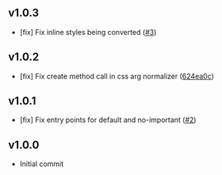## v1.0.3
- [fix] Fix inline styles being converted ([#3](https://github.com/airbnb/react-with-styles-interface-amp-aphrodite/pull/3))

## v1.0.2
- [fix] Fix create method call in css arg normalizer ([624ea0c](https://github.com/airbnb/react-with-styles-interface-amp-aphrodite/commit/624ea0c4d86a9dfc198c6fe9b9998d603fb41a1a))

## v1.0.1
- [fix] Fix entry points for default and no-important ([#2](https://github.com/airbnb/react-with-styles-interface-amp-aphrodite/pull/2))

## v1.0.0
- Initial commit
